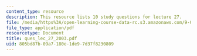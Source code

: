 ```yaml
---
content_type: resource
description: This resource lists 10 study questions for lecture 27.
file: /media/https%3A/open-learning-course-data-rc.s3.amazonaws.com/9-01-neuroscience-and-behavior-fall-2003/805bd87b09a7180e1de97d37f8230809_ques_lec_27_2003.pdf
file_type: application/pdf
resourcetype: Document
title: ques_lec_27_2003.pdf
uid: 805bd87b-09a7-180e-1de9-7d37f8230809
---
```

